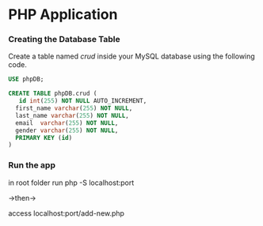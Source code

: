 # PHP Application

### ****Creating the Database Table****

Create a table named *crud* inside your MySQL database using the following code.

```sql
USE phpDB;

CREATE TABLE phpDB.crud (
   id int(255) NOT NULL AUTO_INCREMENT,
  first_name varchar(255) NOT NULL,
  last_name varchar(255) NOT NULL,
  email  varchar(255) NOT NULL,
  gender varchar(255) NOT NULL,
  PRIMARY KEY (id)
)
```

### ****Run the app****

in root folder run php -S localhost:port 

->then->

access localhost:port/add-new.php
